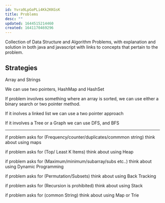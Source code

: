 ```yaml
---
id: Yvra9LpGoPLi4Kk2KKGsK
title: Problems
desc: ""
updated: 1644515214460
created: 1641170469296
---
```


Collection of Data Structure and Algorithm Problems, with explanation and solution in both java and javascript with links to concepts that pertain to the problem.

## Strategies

Array and Strings

We can use two pointers, HashMap and HashSet

If problem involves something where an array is sorted, we can use either a binary search or two pointer method.

If it inolves a linked list we can use a two pointer approach

If it involves a Tree or a Graph we can use DFS, and BFS

---

if problem asks for (Frequency/counter/duplicates/commmon string) think about using maps

if problem asks for (Top/ Least K Items) think about using Heap

if problem asks for (Maximum/minimum/subarray/subs etc..) think about using Dynamic Programming

if problem asks for (Permutation/Subsets) think about using Back Tracking

if problem asks for (Recursion is prohibited) think about using Stack

if problem asks for (common String) think about using Map or Trie

